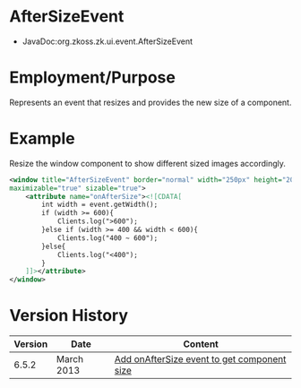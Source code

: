 # AfterSizeEvent

- JavaDoc:<javadoc>org.zkoss.zk.ui.event.AfterSizeEvent</javadoc>

# Employment/Purpose

Represents an event that resizes and provides the new size of a
component.

# Example

Resize the window component to show different sized images accordingly.

``` xml
<window title="AfterSizeEvent" border="normal" width="250px" height="200px" 
maximizable="true" sizable="true">
    <attribute name="onAfterSize"><![CDATA[
        int width = event.getWidth();
        if (width >= 600){
            Clients.log(">600");
        }else if (width >= 400 && width < 600){
            Clients.log("400 ~ 600");
        }else{
            Clients.log("<400");
        }
    ]]></attribute>
</window>
```

# Version History

| Version | Date       | Content                                                                                |
|---------|------------|----------------------------------------------------------------------------------------|
| 6.5.2   | March 2013 | [Add onAfterSize event to get component size](http://tracker.zkoss.org/browse/ZK-1672) |
